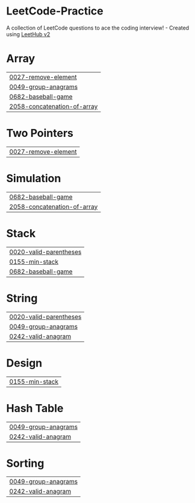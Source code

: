 # LeetCode-Practice
A collection of LeetCode questions to ace the coding interview! - Created using [LeetHub v2](https://github.com/arunbhardwaj/LeetHub-2.0)


# Array
|  |
| ------- |
| [0027-remove-element](https://github.com/grafgooseman/LeetCode-Practice/tree/master/0027-remove-element) |
| [0049-group-anagrams](https://github.com/grafgooseman/LeetCode-Practice/tree/master/0049-group-anagrams) |
| [0682-baseball-game](https://github.com/grafgooseman/LeetCode-Practice/tree/master/0682-baseball-game) |
| [2058-concatenation-of-array](https://github.com/grafgooseman/LeetCode-Practice/tree/master/2058-concatenation-of-array) |
# Two Pointers
|  |
| ------- |
| [0027-remove-element](https://github.com/grafgooseman/LeetCode-Practice/tree/master/0027-remove-element) |
# Simulation
|  |
| ------- |
| [0682-baseball-game](https://github.com/grafgooseman/LeetCode-Practice/tree/master/0682-baseball-game) |
| [2058-concatenation-of-array](https://github.com/grafgooseman/LeetCode-Practice/tree/master/2058-concatenation-of-array) |
# Stack
|  |
| ------- |
| [0020-valid-parentheses](https://github.com/grafgooseman/LeetCode-Practice/tree/master/0020-valid-parentheses) |
| [0155-min-stack](https://github.com/grafgooseman/LeetCode-Practice/tree/master/0155-min-stack) |
| [0682-baseball-game](https://github.com/grafgooseman/LeetCode-Practice/tree/master/0682-baseball-game) |
# String
|  |
| ------- |
| [0020-valid-parentheses](https://github.com/grafgooseman/LeetCode-Practice/tree/master/0020-valid-parentheses) |
| [0049-group-anagrams](https://github.com/grafgooseman/LeetCode-Practice/tree/master/0049-group-anagrams) |
| [0242-valid-anagram](https://github.com/grafgooseman/LeetCode-Practice/tree/master/0242-valid-anagram) |
# Design
|  |
| ------- |
| [0155-min-stack](https://github.com/grafgooseman/LeetCode-Practice/tree/master/0155-min-stack) |
# Hash Table
|  |
| ------- |
| [0049-group-anagrams](https://github.com/grafgooseman/LeetCode-Practice/tree/master/0049-group-anagrams) |
| [0242-valid-anagram](https://github.com/grafgooseman/LeetCode-Practice/tree/master/0242-valid-anagram) |
# Sorting
|  |
| ------- |
| [0049-group-anagrams](https://github.com/grafgooseman/LeetCode-Practice/tree/master/0049-group-anagrams) |
| [0242-valid-anagram](https://github.com/grafgooseman/LeetCode-Practice/tree/master/0242-valid-anagram) |